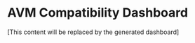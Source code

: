 # AVM Compatibility Dashboard

<!-- AVM_COMPATIBILITY_DASHBOARD_START -->
[This content will be replaced by the generated dashboard]
<!-- AVM_COMPATIBILITY_DASHBOARD_END -->
